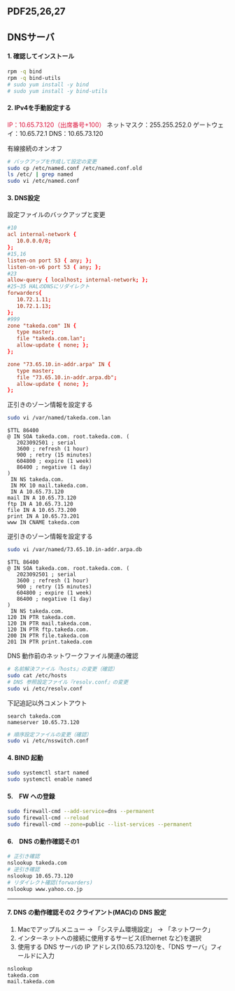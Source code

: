 
## PDF25,26,27
## DNSサーバ

#### 1. 確認してインストール
```sh
rpm -q bind
rpm -q bind-utils
# sudo yum install -y bind
# sudo yum install -y bind-utils
```

#### 2. IPv4を手動設定する
<span style="color:crimson;">IP：10.65.73.120（出席番号+100）</span>
ネットマスク：255.255.252.0
ゲートウェイ：10.65.72.1
DNS：10.65.73.120

有線接続のオンオフ

```sh
# バックアップを作成して設定の変更
sudo cp /etc/named.conf /etc/named.conf.old
ls /etc/ | grep named
sudo vi /etc/named.conf
```

#### 3. DNS設定
設定ファイルのバックアップと変更
```conf
#10
acl internal-network {
   10.0.0.0/8;
};
#15,16
listen-on port 53 { any; };
listen-on-v6 port 53 { any; };
#23
allow-query { localhost; internal-network; };
#25~35 HALのDNSにリダイレクト
forwarders{
   10.72.1.11;
   10.72.1.13;
};
#999
zone "takeda.com" IN {
   type master;
   file "takeda.com.lan";
   allow-update { none; };
};

zone "73.65.10.in-addr.arpa" IN {
   type master;
   file "73.65.10.in-addr.arpa.db";
   allow-update { none; };
};
```

正引きのゾーン情報を設定する
```sh
sudo vi /var/named/takeda.com.lan
```
```
$TTL 86400
@ IN SOA takeda.com. root.takeda.com. (
   2023092501 ; serial
   3600 ; refresh (1 hour)
   900 ; retry (15 minutes)
   604800 ; expire (1 week)
   86400 ; negative (1 day)
)
 IN NS takeda.com.
 IN MX 10 mail.takeda.com.
 IN A 10.65.73.120
mail IN A 10.65.73.120
ftp IN A 10.65.73.120
file IN A 10.65.73.200
print IN A 10.65.73.201
www IN CNAME takeda.com
```
逆引きのゾーン情報を設定する
```sh
sudo vi /var/named/73.65.10.in-addr.arpa.db
```
```
$TTL 86400
@ IN SOA takeda.com. root.takeda.com. (
   2023092501 ; serial
   3600 ; refresh (1 hour)
   900 ; retry (15 minutes)
   604800 ; expire (1 week)
   86400 ; negative (1 day)
)
 IN NS takeda.com.
120 IN PTR takeda.com.
120 IN PTR mail.takeda.com.
120 IN PTR ftp.takeda.com.
200 IN PTR file.takeda.com
201 IN PTR print.takeda.com
```

DNS 動作前のネットワークファイル関連の確認
```sh
# 名前解決ファイル『hosts』の変更（確認）
sudo cat /etc/hosts
# DNS 参照設定ファイル『resolv.conf』の変更
sudo vi /etc/resolv.conf
```
下記追記以外コメントアウト
```
search takeda.com
nameserver 10.65.73.120
```
```sh
# 順序設定ファイルの変更（確認）
sudo vi /etc/nsswitch.conf
```


#### 4. BIND 起動
```sh
sudo systemctl start named
sudo systemctl enable named
```


#### 5.　FW への登録
```sh
sudo firewall-cmd --add-service=dns --permanent
sudo firewall-cmd --reload
sudo firewall-cmd --zone=public --list-services --permanent
```


#### 6.　DNS の動作確認その1
```sh
# 正引き確認
nslookup takeda.com
# 逆引き確認
nslookup 10.65.73.120
# リダイレクト確認(forwarders)
nslookup www.yahoo.co.jp
```

***

#### 7. DNS の動作確認その2 クライアント(MAC)の DNS 設定

1. Macでアップルメニュー → 「システム環境設定」 → 「ネットワーク」
2. インターネットへの接続に使用するサービス(Ethernet など)を選択
3. 使用する DNS サーバの IP アドレス(10.65.73.120)を、「DNS サーバ」フィールドに入力

```sh
nslookup
takeda.com
mail.takeda.com
```


